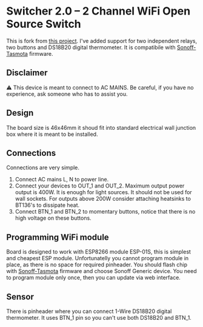 # Switcher 2.0 – 2 Channel WiFi Open Source Switch
This is fork from [this project](https://github.com/hborisov/switcher_pcb).
I've added support for two independent relays, two buttons and DS18B20 digital thermometer. 
It is compatibile with [Sonoff-Tasmota](https://github.com/arendst/Sonoff-Tasmota) firmware.

## Disclaimer
:warning: This device is meant to connect to AC MAINS. Be careful, if you have no experience, ask someone who has to assist you.

## Design
The board size is 46x46mm it shoud fit into standard electrical wall junction box where it is meant to be installed.

## Connections
Connections are very simple. 
1. Connect AC mains L, N to power line.
2. Connect your devices to OUT_1 and OUT_2. Maximum output power output is 400W. It is enough for light sources. It should not be used for wall sockets. For outputs above 200W consider attaching heatsinks to BT136's to dissipate heat.
3. Connect BTN_1 and BTN_2 to momentary buttons, notice that there is no high voltage on these buttons.

## Programming WiFi module
Board is designed to work with ESP8266 module ESP-01S, this is simplest and cheapest ESP module. Unfortunatelly you cannot program module in place, as there is no space for required pinheader. You should flash chip with [Sonoff-Tasmota](https://github.com/arendst/Sonoff-Tasmota) firmware and choose Sonoff Generic device. You need to program module only once, then you can update via web interface.

## Sensor
There is pinheader where you can connect 1-Wire DS18B20 digital thermometer. It uses BTN_1 pin so you can't use both DS18B20 and BTN_1.

